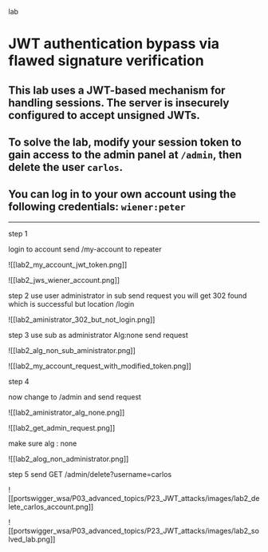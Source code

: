 lab

# JWT authentication bypass via flawed signature verification

## This lab uses a JWT-based mechanism for handling sessions. The server is insecurely configured to accept unsigned JWTs.

## To solve the lab, modify your session token to gain access to the admin panel at `/admin`, then delete the user `carlos`.

## You can log in to your own account using the following credentials: `wiener:peter`

---

step 1

login to account send /my-account to repeater

![[lab2_my_account_jwt_token.png]]

![[lab2_jws_wiener_account.png]]

step 2
use user administrator in sub send request
you will get 302 found which is successful
but location /login

![[lab2_aministrator_302_but_not_login.png]]

step 3
use sub as administrator
Alg:none
send request

![[lab2_alg_non_sub_aministrator.png]]

![[lab2_my_account_request_with_modified_token.png]]

step 4

now change to /admin and send request

![[lab2_aministrator_alg_none.png]]

![[lab2_get_admin_request.png]]

make sure alg : none

![[lab2_alog_non_administrator.png]]

step 5
send GET /admin/delete?username=carlos

![[portswigger_wsa/P03_advanced_topics/P23_JWT_attacks/images/lab2_delete_carlos_account.png]]

![[portswigger_wsa/P03_advanced_topics/P23_JWT_attacks/images/lab2_solved_lab.png]]
